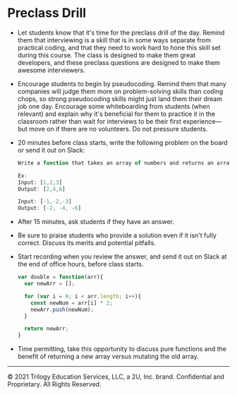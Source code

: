 # Preclass Drill

* Let students know that it's time for the preclass drill of the day. Remind them that interviewing is a skill that is in some ways separate from practical coding, and that they need to work hard to hone this skill set during this course. The class is designed to make them great developers, and these preclass questions are designed to make them awesome interviewers.

* Encourage students to begin by pseudocoding. Remind them that many companies will judge them more on problem-solving skills than coding chops, so strong pseudocoding skills might just land them their dream job one day. Encourage some whiteboarding from students (when relevant) and explain why it's beneficial for them to practice it in the classroom rather than wait for interviews to be their first experience—but move on if there are no volunteers. Do not pressure students.

* 20 minutes before class starts, write the following problem on the board or send it out on Slack:

  ```js
  Write a function that takes an array of numbers and returns an array with each number doubled. 

  Ex:
  Input: [1,2,3]
  Output: [2,4,6]

  Input: [-1,-2,-3]
  Output: [-2, -4, -6]
  ```

* After 15 minutes, ask students if they have an answer.

* Be sure to praise students who provide a solution even if it isn't fully correct. Discuss its merits and potential pitfalls.

* Start recording when you review the answer, and send it out on Slack at the end of office hours, before class starts.

    ```js
    var double = function(arr){
      var newArr = [];

      for (var i = 0; i < arr.length; i++){
        const newNum = arr[i] * 2;
        newArr.push(newNum);
      }

      return newArr;
    }
    ```

* Time permitting, take this opportunity to discuss pure functions and the benefit of returning a new array versus mutating the old array.

---
© 2021 Trilogy Education Services, LLC, a 2U, Inc. brand. Confidential and Proprietary. All Rights Reserved.
